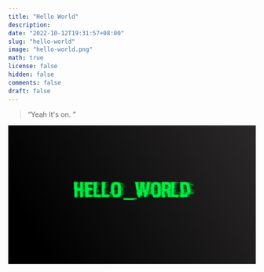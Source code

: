 ```yaml
---
title: "Hello World"
description:
date: "2022-10-12T19:31:57+08:00"
slug: "hello-world"
image: "hello-world.png"
math: true
license: false
hidden: false
comments: false
draft: false
---
```


> “Yeah It's on. ”

![hello-world](hello-world.png)
